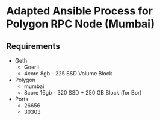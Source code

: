 # Adapted Ansible Process for Polygon RPC Node (Mumbai)

## Requirements

- Geth
	- Goerli
	- 4core 8gb - 225 SSD Volume Block
- Polygon
	- mumbai
	- 8core 16gb - 320 SSD + 250 GB Block (for Bor)
- Ports
	- 26656
	- 30303

